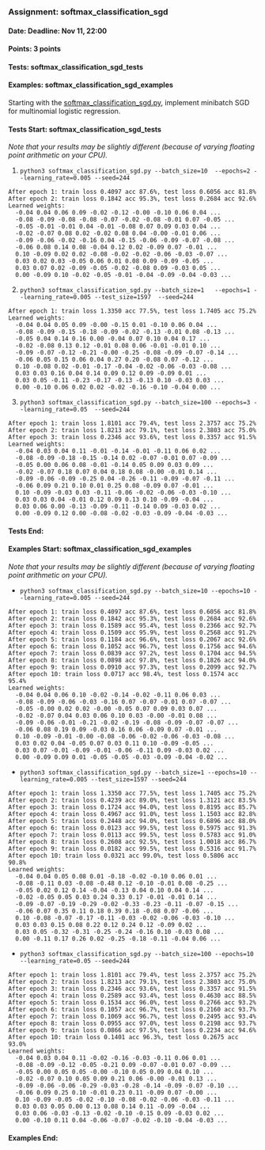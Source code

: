 ### Assignment: softmax_classification_sgd
#### Date: Deadline: Nov 11, 22:00
#### Points: 3 points
#### Tests: softmax_classification_sgd_tests
#### Examples: softmax_classification_sgd_examples

Starting with the [softmax_classification_sgd.py](https://github.com/ufal/npfl129/tree/master/labs/04/softmax_classification_sgd.py),
implement minibatch SGD for multinomial logistic regression.

#### Tests Start: softmax_classification_sgd_tests
_Note that your results may be slightly different (because of varying floating point arithmetic on your CPU)._

1. `python3 softmax_classification_sgd.py --batch_size=10  --epochs=2 --learning_rate=0.005 --seed=244`
```
After epoch 1: train loss 0.4097 acc 87.6%, test loss 0.6056 acc 81.8%
After epoch 2: train loss 0.1842 acc 95.3%, test loss 0.2684 acc 92.6%
Learned weights:
  -0.04 0.04 0.06 0.09 -0.02 -0.12 -0.00 -0.10 0.06 0.04 ...
  -0.08 -0.09 -0.08 -0.08 -0.07 -0.02 -0.08 -0.01 0.07 -0.05 ...
  -0.05 -0.01 -0.01 0.04 -0.01 -0.08 0.07 0.09 0.03 0.04 ...
  -0.02 -0.07 0.08 0.02 -0.02 0.08 0.04 -0.00 -0.01 0.06 ...
  -0.09 -0.06 -0.02 -0.16 0.04 -0.15 -0.06 -0.09 -0.07 -0.08 ...
  -0.06 0.08 0.14 0.08 -0.04 0.12 0.02 -0.09 0.07 -0.01 ...
  0.10 -0.09 0.02 0.02 -0.08 -0.02 -0.02 -0.06 -0.03 -0.07 ...
  0.03 0.02 0.03 -0.05 0.06 0.01 0.08 0.09 -0.09 -0.05 ...
  0.03 0.07 0.02 -0.09 -0.05 -0.02 -0.08 0.09 -0.03 0.05 ...
  0.00 -0.09 0.10 -0.02 -0.05 -0.01 -0.04 -0.09 -0.04 -0.03 ...
```

2. `python3 softmax_classification_sgd.py --batch_size=1   --epochs=1 --learning_rate=0.005 --test_size=1597  --seed=244`
```
After epoch 1: train loss 1.3350 acc 77.5%, test loss 1.7405 acc 75.2%
Learned weights:
  -0.04 0.04 0.05 0.09 -0.00 -0.15 0.01 -0.10 0.06 0.04 ...
  -0.08 -0.09 -0.15 -0.18 -0.09 -0.02 -0.13 -0.01 0.08 -0.13 ...
  -0.05 0.04 0.14 0.16 0.00 -0.04 0.07 0.10 0.04 0.17 ...
  -0.02 -0.08 0.13 0.12 -0.01 0.08 0.06 -0.01 -0.01 0.10 ...
  -0.09 -0.07 -0.12 -0.21 -0.00 -0.25 -0.08 -0.09 -0.07 -0.14 ...
  -0.06 0.05 0.15 0.06 0.04 0.27 0.20 -0.08 0.07 -0.12 ...
  0.10 -0.08 0.02 -0.01 -0.17 -0.04 -0.02 -0.06 -0.03 -0.08 ...
  0.03 0.03 0.16 0.04 0.14 0.09 0.12 0.09 -0.09 0.01 ...
  0.03 0.05 -0.11 -0.23 -0.17 -0.13 -0.13 0.10 -0.03 0.03 ...
  0.00 -0.10 0.06 0.02 0.02 -0.02 -0.16 -0.10 -0.04 0.00 ...
```

3. `python3 softmax_classification_sgd.py --batch_size=100 --epochs=3 --learning_rate=0.05  --seed=244`
```
After epoch 1: train loss 1.8101 acc 79.4%, test loss 2.3757 acc 75.2%
After epoch 2: train loss 1.8213 acc 79.1%, test loss 2.3803 acc 75.0%
After epoch 3: train loss 0.2346 acc 93.6%, test loss 0.3357 acc 91.5%
Learned weights:
  -0.04 0.03 0.04 0.11 -0.01 -0.14 -0.01 -0.11 0.06 0.02 ...
  -0.08 -0.09 -0.18 -0.15 -0.14 0.02 -0.07 -0.01 0.07 -0.09 ...
  -0.05 0.00 0.06 0.08 -0.01 -0.14 0.05 0.09 0.03 0.09 ...
  -0.02 -0.07 0.18 0.07 0.04 0.18 0.08 -0.00 -0.01 0.14 ...
  -0.09 -0.06 -0.09 -0.25 0.04 -0.26 -0.11 -0.09 -0.07 -0.11 ...
  -0.06 0.09 0.21 0.10 0.01 0.25 0.08 -0.09 0.07 -0.01 ...
  0.10 -0.09 -0.03 0.03 -0.11 -0.06 -0.02 -0.06 -0.03 -0.10 ...
  0.03 0.03 0.04 -0.01 0.12 0.09 0.13 0.10 -0.09 -0.04 ...
  0.03 0.06 0.00 -0.13 -0.09 -0.11 -0.14 0.09 -0.03 0.02 ...
  0.00 -0.09 0.12 0.00 -0.08 -0.02 -0.03 -0.09 -0.04 -0.03 ...
```
#### Tests End:
#### Examples Start: softmax_classification_sgd_examples
_Note that your results may be slightly different (because of varying floating point arithmetic on your CPU)._

- `python3 softmax_classification_sgd.py --batch_size=10 --epochs=10 --learning_rate=0.005 --seed=244`
```
After epoch 1: train loss 0.4097 acc 87.6%, test loss 0.6056 acc 81.8%
After epoch 2: train loss 0.1842 acc 95.3%, test loss 0.2684 acc 92.6%
After epoch 3: train loss 0.1589 acc 95.4%, test loss 0.2366 acc 92.7%
After epoch 4: train loss 0.1509 acc 95.9%, test loss 0.2568 acc 91.2%
After epoch 5: train loss 0.1184 acc 96.6%, test loss 0.2067 acc 92.6%
After epoch 6: train loss 0.1052 acc 96.7%, test loss 0.1756 acc 94.6%
After epoch 7: train loss 0.0839 acc 97.2%, test loss 0.1704 acc 94.5%
After epoch 8: train loss 0.0898 acc 97.8%, test loss 0.1826 acc 94.0%
After epoch 9: train loss 0.0910 acc 97.3%, test loss 0.2099 acc 92.7%
After epoch 10: train loss 0.0717 acc 98.4%, test loss 0.1574 acc 95.4%
Learned weights:
  -0.04 0.04 0.06 0.10 -0.02 -0.14 -0.02 -0.11 0.06 0.03 ...
  -0.08 -0.09 -0.06 -0.03 -0.16 0.07 -0.07 -0.01 0.07 -0.07 ...
  -0.05 -0.00 0.02 0.02 -0.00 -0.05 0.07 0.09 0.03 0.07 ...
  -0.02 -0.07 0.04 0.03 0.06 0.10 0.03 -0.00 -0.01 0.08 ...
  -0.09 -0.06 -0.01 -0.21 -0.02 -0.19 -0.08 -0.09 -0.07 -0.07 ...
  -0.06 0.08 0.19 0.09 -0.03 0.16 0.06 -0.09 0.07 -0.01 ...
  0.10 -0.09 -0.01 -0.00 -0.08 -0.06 -0.02 -0.06 -0.03 -0.08 ...
  0.03 0.02 0.04 -0.05 0.07 0.03 0.11 0.10 -0.09 -0.05 ...
  0.03 0.07 -0.01 -0.09 -0.01 -0.06 -0.11 0.09 -0.03 0.02 ...
  0.00 -0.09 0.09 0.01 -0.05 -0.05 -0.03 -0.09 -0.04 -0.02 ...
```

- `python3 softmax_classification_sgd.py --batch_size=1 --epochs=10 --learning_rate=0.005 --test_size=1597 --seed=244`
```
After epoch 1: train loss 1.3350 acc 77.5%, test loss 1.7405 acc 75.2%
After epoch 2: train loss 0.4239 acc 89.0%, test loss 1.3121 acc 83.5%
After epoch 3: train loss 0.1724 acc 94.0%, test loss 0.8195 acc 85.7%
After epoch 4: train loss 0.4967 acc 91.0%, test loss 1.1503 acc 82.8%
After epoch 5: train loss 0.2448 acc 94.0%, test loss 0.6896 acc 88.0%
After epoch 6: train loss 0.0123 acc 99.5%, test loss 0.5975 acc 91.3%
After epoch 7: train loss 0.0113 acc 99.5%, test loss 0.5783 acc 91.0%
After epoch 8: train loss 0.2608 acc 92.5%, test loss 1.0018 acc 86.7%
After epoch 9: train loss 0.0182 acc 99.5%, test loss 0.5316 acc 91.7%
After epoch 10: train loss 0.0321 acc 99.0%, test loss 0.5806 acc 90.8%
Learned weights:
  -0.04 0.04 0.05 0.08 0.01 -0.18 -0.02 -0.10 0.06 0.01 ...
  -0.08 -0.11 0.03 -0.08 -0.48 0.12 -0.10 -0.01 0.08 -0.25 ...
  -0.05 0.02 0.12 0.14 -0.04 -0.13 0.04 0.10 0.04 0.14 ...
  -0.02 -0.05 0.05 0.03 0.24 0.33 0.17 -0.01 -0.01 0.14 ...
  -0.09 -0.07 -0.19 -0.29 -0.02 -0.33 -0.23 -0.11 -0.07 -0.15 ...
  -0.06 0.07 0.35 0.11 0.18 0.39 0.18 -0.08 0.07 -0.06 ...
  0.10 -0.08 -0.07 -0.17 -0.11 -0.03 -0.02 -0.06 -0.03 -0.10 ...
  0.03 0.03 0.15 0.08 0.22 0.12 0.24 0.12 -0.09 0.02 ...
  0.03 0.05 -0.32 -0.31 -0.25 -0.24 -0.16 0.10 -0.03 0.08 ...
  0.00 -0.11 0.17 0.26 0.02 -0.25 -0.18 -0.11 -0.04 0.06 ...
```

- `python3 softmax_classification_sgd.py --batch_size=100 --epochs=10 --learning_rate=0.05 --seed=244`
```
After epoch 1: train loss 1.8101 acc 79.4%, test loss 2.3757 acc 75.2%
After epoch 2: train loss 1.8213 acc 79.1%, test loss 2.3803 acc 75.0%
After epoch 3: train loss 0.2346 acc 93.6%, test loss 0.3357 acc 91.5%
After epoch 4: train loss 0.2589 acc 93.4%, test loss 0.4630 acc 88.5%
After epoch 5: train loss 0.1534 acc 96.0%, test loss 0.2766 acc 93.2%
After epoch 6: train loss 0.1057 acc 96.7%, test loss 0.2160 acc 93.7%
After epoch 7: train loss 0.1069 acc 96.7%, test loss 0.2495 acc 93.4%
After epoch 8: train loss 0.0955 acc 97.0%, test loss 0.2198 acc 93.7%
After epoch 9: train loss 0.0866 acc 97.5%, test loss 0.2234 acc 94.6%
After epoch 10: train loss 0.1401 acc 96.3%, test loss 0.2675 acc 93.0%
Learned weights:
  -0.04 0.03 0.04 0.11 -0.02 -0.16 -0.03 -0.11 0.06 0.01 ...
  -0.08 -0.09 -0.12 -0.05 -0.21 0.09 -0.07 -0.01 0.07 -0.09 ...
  -0.05 0.00 0.05 0.05 -0.00 -0.10 0.05 0.09 0.04 0.10 ...
  -0.02 -0.07 0.10 0.05 0.09 0.21 0.06 -0.00 -0.01 0.13 ...
  -0.09 -0.06 -0.06 -0.29 -0.03 -0.28 -0.14 -0.09 -0.07 -0.10 ...
  -0.06 0.09 0.25 0.10 -0.01 0.23 0.11 -0.09 0.07 -0.00 ...
  0.10 -0.09 -0.05 -0.02 -0.10 -0.08 -0.02 -0.06 -0.03 -0.11 ...
  0.03 0.03 0.05 0.00 0.13 0.08 0.14 0.11 -0.09 -0.04 ...
  0.03 0.06 -0.03 -0.13 -0.02 -0.10 -0.15 0.09 -0.03 0.02 ...
  0.00 -0.10 0.11 0.04 -0.06 -0.07 -0.02 -0.10 -0.04 -0.03 ...
```
#### Examples End:
